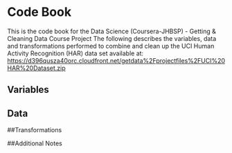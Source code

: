 # Code Book

This is the code book for the Data Science (Coursera-JHBSP) - Getting &amp; Cleaning Data Course Project
The following describes the variables, data and transformations performed to combine and clean up the UCI Human Activity Recognition (HAR) data set available at: https://d396qusza40orc.cloudfront.net/getdata%2Fprojectfiles%2FUCI%20HAR%20Dataset.zip 

## Variables

## Data

##Transformations

##Additional Notes
